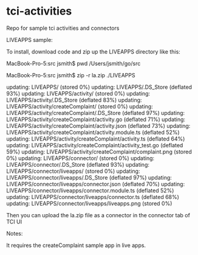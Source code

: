 # tci-activities

Repo for sample tci activities and connectors

LIVEAPPS sample:

To install, download code and zip up the LIVEAPPS directory like this:

MacBook-Pro-5:src jsmith$ pwd
/Users/jsmith/go/src

MacBook-Pro-5:src jsmith$ zip -r la.zip ./LIVEAPPS

updating: LIVEAPPS/ (stored 0%)
updating: LIVEAPPS/.DS_Store (deflated 93%)
updating: LIVEAPPS/activity/ (stored 0%)
updating: LIVEAPPS/activity/.DS_Store (deflated 83%)
updating: LIVEAPPS/activity/createComplaint/ (stored 0%)
updating: LIVEAPPS/activity/createComplaint/.DS_Store (deflated 97%)
updating: LIVEAPPS/activity/createComplaint/activity.go (deflated 71%)
updating: LIVEAPPS/activity/createComplaint/activity.json (deflated 73%)
updating: LIVEAPPS/activity/createComplaint/activity.module.ts (deflated 52%)
updating: LIVEAPPS/activity/createComplaint/activity.ts (deflated 64%)
updating: LIVEAPPS/activity/createComplaint/activity_test.go (deflated 59%)
updating: LIVEAPPS/activity/createComplaint/complaint.png (stored 0%)
updating: LIVEAPPS/connector/ (stored 0%)
updating: LIVEAPPS/connector/.DS_Store (deflated 93%)
updating: LIVEAPPS/connector/liveapps/ (stored 0%)
updating: LIVEAPPS/connector/liveapps/.DS_Store (deflated 97%)
updating: LIVEAPPS/connector/liveapps/connector.json (deflated 70%)
updating: LIVEAPPS/connector/liveapps/connector.module.ts (deflated 52%)
updating: LIVEAPPS/connector/liveapps/connector.ts (deflated 68%)
updating: LIVEAPPS/connector/liveapps/liveapps.png (stored 0%)


Then you can upload the la.zip file as a connector in the connector tab of TCI UI

Notes:

It requires the createComplaint sample app in live apps.

